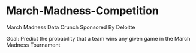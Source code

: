 # March-Madness-Competition
March Madness Data Crunch Sponsored By Deloitte

Goal: Predict the probability that a team wins any given game in the March Madness Tournament


